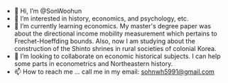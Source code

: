- 👋 Hi, I’m @SonWoohun
- 👀 I’m interested in history, economics, and psychology, etc.
- 🌱 I’m currently learning economics. My master's degree paper was about the directional income mobility measurement which pertains to Frechet-Hoeffding bounds. Also, now I am studying about the construction of the Shinto shrines in rural societies of colonial Korea.
- 💞️ I’m looking to collaborate on economic historical subjects. I can help some parts in econometrics and Northeastern history.
- 📫 How to reach me ... call me in my email: sohnwh5991@gmail.com

<!---
SonWoohun/SonWoohun is a ✨ special ✨ repository because its `README.md` (this file) appears on your GitHub profile.
You can click the Preview link to take a look at your changes.
--->
